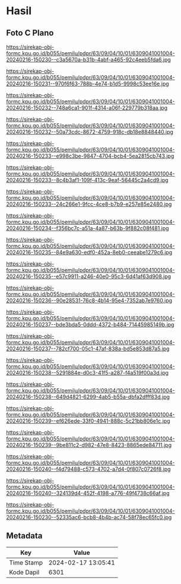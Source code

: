 # Hasil

## Foto C Plano

https://sirekap-obj-formc.kpu.go.id/b055/pemilu/pdpr/63/09/04/10/01/6309041001004-20240216-150230--c3a5670a-b31b-4abf-a465-92c4eeb5fda6.jpg

https://sirekap-obj-formc.kpu.go.id/b055/pemilu/pdpr/63/09/04/10/01/6309041001004-20240216-150231--970f6f63-788b-4e74-b1d5-9998c53ee16e.jpg

https://sirekap-obj-formc.kpu.go.id/b055/pemilu/pdpr/63/09/04/10/01/6309041001004-20240216-150232--748a6ca1-901f-4314-a06f-229779b318aa.jpg

https://sirekap-obj-formc.kpu.go.id/b055/pemilu/pdpr/63/09/04/10/01/6309041001004-20240216-150232--50a73cdc-8672-4759-918c-db18e8848440.jpg

https://sirekap-obj-formc.kpu.go.id/b055/pemilu/pdpr/63/09/04/10/01/6309041001004-20240216-150233--e998c3be-9847-4704-bcb4-5ea2815cb743.jpg

https://sirekap-obj-formc.kpu.go.id/b055/pemilu/pdpr/63/09/04/10/01/6309041001004-20240216-150233--8c4b3af1-109f-413c-9eaf-56445c2a4cd9.jpg

https://sirekap-obj-formc.kpu.go.id/b055/pemilu/pdpr/63/09/04/10/01/6309041001004-20240216-150233--24c266e1-9fcc-4ce8-b7b9-e257e85e2480.jpg

https://sirekap-obj-formc.kpu.go.id/b055/pemilu/pdpr/63/09/04/10/01/6309041001004-20240216-150234--f356bc7c-a51a-4a87-b63b-9f882c08f481.jpg

https://sirekap-obj-formc.kpu.go.id/b055/pemilu/pdpr/63/09/04/10/01/6309041001004-20240216-150235--84e9a630-edf0-452a-8eb0-ceeabe1279c6.jpg

https://sirekap-obj-formc.kpu.go.id/b055/pemilu/pdpr/63/09/04/10/01/6309041001004-20240216-150235--e57c9911-a246-40e0-95c3-6d41af63d908.jpg

https://sirekap-obj-formc.kpu.go.id/b055/pemilu/pdpr/63/09/04/10/01/6309041001004-20240216-150236--90e28531-76c8-4b14-95e4-7352ab7e9760.jpg

https://sirekap-obj-formc.kpu.go.id/b055/pemilu/pdpr/63/09/04/10/01/6309041001004-20240216-150237--bde3bda5-0ddd-4372-b484-71445985149b.jpg

https://sirekap-obj-formc.kpu.go.id/b055/pemilu/pdpr/63/09/04/10/01/6309041001004-20240216-150237--782cf700-05c1-47af-838a-bd5e853d87a5.jpg

https://sirekap-obj-formc.kpu.go.id/b055/pemilu/pdpr/63/09/04/10/01/6309041001004-20240216-150238--5291884e-d0c3-41f5-a287-f4a519f00a3d.jpg

https://sirekap-obj-formc.kpu.go.id/b055/pemilu/pdpr/63/09/04/10/01/6309041001004-20240216-150238--649d4821-6299-4ab5-b55a-dbfa2dfff83d.jpg

https://sirekap-obj-formc.kpu.go.id/b055/pemilu/pdpr/63/09/04/10/01/6309041001004-20240216-150239--ef626ede-33f0-4941-888c-5c21bb806e1c.jpg

https://sirekap-obj-formc.kpu.go.id/b055/pemilu/pdpr/63/09/04/10/01/6309041001004-20240216-150239--9be811c2-d982-47e8-8423-8865ede84711.jpg

https://sirekap-obj-formc.kpu.go.id/b055/pemilu/pdpr/63/09/04/10/01/6309041001004-20240216-150240--f4d79488-c573-4702-a7d4-0f807c0726f8.jpg

https://sirekap-obj-formc.kpu.go.id/b055/pemilu/pdpr/63/09/04/10/01/6309041001004-20240216-150240--324139d4-452f-4198-a776-49f4738c66af.jpg

https://sirekap-obj-formc.kpu.go.id/b055/pemilu/pdpr/63/09/04/10/01/6309041001004-20240216-150230--52335ac6-bcb8-4b4b-ac74-58f78ec65fc0.jpg


## Metadata

| Key        | Value               |
| ---------- | ------------------- |
| Time Stamp | 2024-02-17 13:05:41 |
| Kode Dapil | 6301                |



